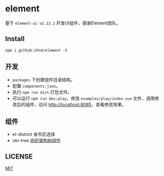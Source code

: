 # element

基于 `element-ui v2.13.2` 开发UI组件，感谢Element团队。

## Install
```shell
npm i github:zhnd/element -S
```

## 开发
- `packages` 下创建组件目录结构。
- 配置 `components.json`。
- 执行 `npm run dist` 打包文件。
- 可以运行 `npm run dev:play`，修改 `examples/play/index.vue` 文件，调用修改后的组件，访问 [http://localhost:8085](http://localhost:8085)，查看修改效果。

## 组件
- el-district 省市区选择
- okr-tree [组织架构树组件](https://github.com/qq449245884/vue-okr-tree)

## LICENSE
[MIT](LICENSE)
